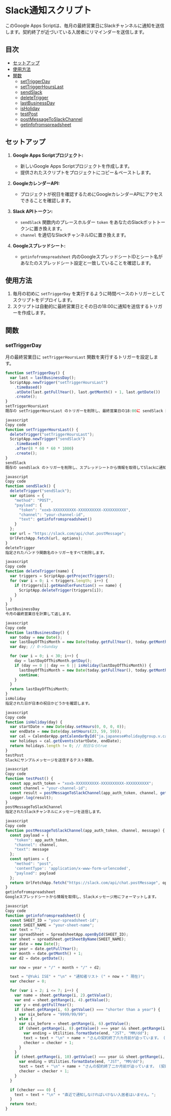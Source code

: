 # Slack通知スクリプト

このGoogle Apps Scriptは、毎月の最終営業日にSlackチャンネルに通知を送信します。契約終了が近づいている入居者にリマインダーを送信します。

## 目次

- [セットアップ](#セットアップ)
- [使用方法](#使用方法)
- [関数](#関数)
  - [setTriggerDay](#settriggerday)
  - [setTriggerHoursLast](#settriggerhourslast)
  - [sendSlack](#sendslack)
  - [deleteTrigger](#deletetrigger)
  - [lastBusinessDay](#lastbusinessday)
  - [isHoliday](#isholiday)
  - [testPost](#testpost)
  - [postMessageToSlackChannel](#postmessagetoslackchannel)
  - [getinfofromspreadsheet](#getinfofromspreadsheet)

## セットアップ

1. **Google Apps Scriptプロジェクト:**
   - 新しいGoogle Apps Scriptプロジェクトを作成します。
   - 提供されたスクリプトをプロジェクトにコピー＆ペーストします。

2. **GoogleカレンダーAPI:**
   - プロジェクトが祝日を確認するためにGoogleカレンダーAPIにアクセスできることを確認します。

3. **Slack APIトークン:**
   - `sendSlack` 関数内のプレースホルダー `token` をあなたのSlackボットトークンに置き換えます。
   - `channel` を適切なSlackチャンネルIDに置き換えます。

4. **Googleスプレッドシート:**
   - `getinfofromspreadsheet` 内のGoogleスプレッドシートIDとシート名があなたのスプレッドシート設定と一致していることを確認します。

## 使用方法

1. 毎月の初めに `setTriggerDay` を実行するように時間ベースのトリガーとしてスクリプトをデプロイします。
2. スクリプトは自動的に最終営業日とその日の18:00に通知を送信するトリガーを作成します。

## 関数

### setTriggerDay

月の最終営業日に `setTriggerHoursLast` 関数を実行するトリガーを設定します。

```javascript
function setTriggerDay() {
  var last = lastBusinessDay();
  ScriptApp.newTrigger("setTriggerHoursLast")
    .timeBased()
    .atDate(last.getFullYear(), last.getMonth() + 1, last.getDate())
    .create();
}
setTriggerHoursLast
既存の setTriggerHoursLast のトリガーを削除し、最終営業日の18:00に sendSlack 関数を実行する新しいトリガーを設定します。

javascript
Copy code
function setTriggerHoursLast() {
  deleteTrigger("setTriggerHoursLast");
  ScriptApp.newTrigger("sendSlack")
    .timeBased()
    .after(8 * 60 * 60 * 1000)
    .create();
}
sendSlack
既存の sendSlack のトリガーを削除し、スプレッドシートから情報を取得してSlackに通知を送信します。

javascript
Copy code
function sendSlack() {
  deleteTrigger("sendSlack");
  var options = {
    "method": "POST",
    "payload": {
      "token": "xoxb-XXXXXXXXXX-XXXXXXXXXX-XXXXXXXXXX",
      "channel": "your-channel-id",
      "text": getinfofromspreadsheet()
    }
  };
  var url = "https://slack.com/api/chat.postMessage";
  UrlFetchApp.fetch(url, options);
}
deleteTrigger
指定されたハンドラ関数名のトリガーをすべて削除します。

javascript
Copy code
function deleteTrigger(name) {
  var triggers = ScriptApp.getProjectTriggers();
  for (var i = 0; i < triggers.length; i++) {
    if (triggers[i].getHandlerFunction() == name) {
      ScriptApp.deleteTrigger(triggers[i]);
    }
  }
}
lastBusinessDay
今月の最終営業日を計算して返します。

javascript
Copy code
function lastBusinessDay() {
  var today = new Date();
  var lastDayOfThisMonth = new Date(today.getFullYear(), today.getMonth() + 1, -5);
  var day; // 0->Sunday

  for (var i = 0; i < 30; i++) {
    day = lastDayOfThisMonth.getDay();
    if (day == 0 || day == 6 || isHoliday(lastDayOfThisMonth)) {
      lastDayOfThisMonth = new Date(today.getFullYear(), today.getMonth() + 1, -5 + i);
      continue;
    }
  }
  return lastDayOfThisMonth;
}
isHoliday
指定された日が日本の祝日かどうかを確認します。

javascript
Copy code
function isHoliday(day) {
  var startDate = new Date(day.setHours(0, 0, 0, 0));
  var endDate = new Date(day.setHours(23, 59, 59));
  var cal = CalendarApp.getCalendarById("ja.japanese#holiday@group.v.calendar.google.com");
  var holidays = cal.getEvents(startDate, endDate);
  return holidays.length != 0; // 祝日ならtrue
}
testPost
Slackにサンプルメッセージを送信するテスト関数。

javascript
Copy code
function testPost() {
  const app_auth_token = "xoxb-XXXXXXXXXX-XXXXXXXXXX-XXXXXXXXXX";
  const channel = "your-channel-id";
  const result = postMessageToSlackChannel(app_auth_token, channel, getinfofromspreadsheet());
  Logger.log(result);
}
postMessageToSlackChannel
指定されたSlackチャンネルにメッセージを送信します。

javascript
Copy code
function postMessageToSlackChannel(app_auth_token, channel, message) {
  const payload = {
    "token": app_auth_token,
    "channel": channel,
    "text": message
  };
  const options = {
    "method": "post",
    'contentType': 'application/x-www-form-urlencoded',
    "payload": payload
  };
  return UrlFetchApp.fetch("https://slack.com/api/chat.postMessage", options);
}
getinfofromspreadsheet
Googleスプレッドシートから情報を取得し、Slackメッセージ用にフォーマットします。

javascript
Copy code
function getinfofromspreadsheet() {
  const SHEET_ID = "your-spreadsheet-id";
  const SHEET_NAME = "your-sheet-name";
  var text = "";
  var spreadSheet = SpreadsheetApp.openById(SHEET_ID);
  var sheet = spreadSheet.getSheetByName(SHEET_NAME);
  var date = new Date();
  var year = date.getFullYear();
  var month = date.getMonth() + 1;
  var d2 = date.getDate();

  var now = year + "/" + month + "/" + d2;

  text = "@Yuki ISE" + "\n" + "通知者リスト (" + now + " 現在)";
  var checker = 0;

  for (var i = 2; i <= 7; i++) {
    var name = sheet.getRange(i, 2).getValue();
    var end = sheet.getRange(i, 4).getValue();
    var y = end.getFullYear();
    if (sheet.getRange(i, 6).getValue() === "shorter than a year") {
      var six_before = "9999/99/99";
    } else {
      var six_before = sheet.getRange(i, 6).getValue();
      if (sheet.getRange(i, 8).getValue() === year && sheet.getRange(i, 9).getValue() ===月) {
        var ending = Utilities.formatDate(end, "JST", "MM/dd");
        text = text + "\n" + name + "さんの契約終了六カ月前が迫っています。 (契約終了日: " + y + "/" + ending + ")";
        checker = checker + 1;
      }
    }
    if (sheet.getRange(i, 10).getValue() === year && sheet.getRange(i, 11).getValue() ===月) {
      var ending = Utilities.formatDate(end, "JST", "MM/dd");
      text = text + "\n" + name + "さんの契約終了二か月前が迫っています。 (契約終了日: " + y + "/" + ending + ")";
      checker = checker + 1;
    }
  }

  if (checker === 0) {
    text = text + "\n" + "直近で通知しなければいけない入居者はいません。";
  }
  return text;
}
